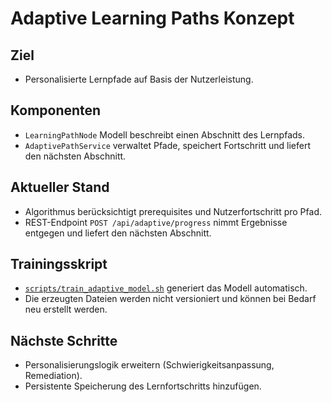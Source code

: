 # Adaptive Learning Paths Konzept

## Ziel
- Personalisierte Lernpfade auf Basis der Nutzerleistung.

## Komponenten
- `LearningPathNode` Modell beschreibt einen Abschnitt des Lernpfads.
- `AdaptivePathService` verwaltet Pfade, speichert Fortschritt und liefert den nächsten Abschnitt.

## Aktueller Stand
- Algorithmus berücksichtigt prerequisites und Nutzerfortschritt pro Pfad.
- REST-Endpoint `POST /api/adaptive/progress` nimmt Ergebnisse entgegen und liefert den nächsten Abschnitt.

## Trainingsskript
- [`scripts/train_adaptive_model.sh`](../../scripts/train_adaptive_model.sh) generiert das Modell automatisch.
- Die erzeugten Dateien werden nicht versioniert und können bei Bedarf neu erstellt werden.

## Nächste Schritte
- Personalisierungslogik erweitern (Schwierigkeitsanpassung, Remediation).
- Persistente Speicherung des Lernfortschritts hinzufügen.
